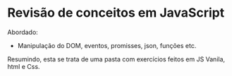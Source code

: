 # Revisão de conceitos em JavaScript

Abordado:
- Manipulação do DOM, eventos, promisses, json, funções etc.

Resumindo, esta se trata de uma pasta com exercícios feitos em JS Vanila, html e Css.
